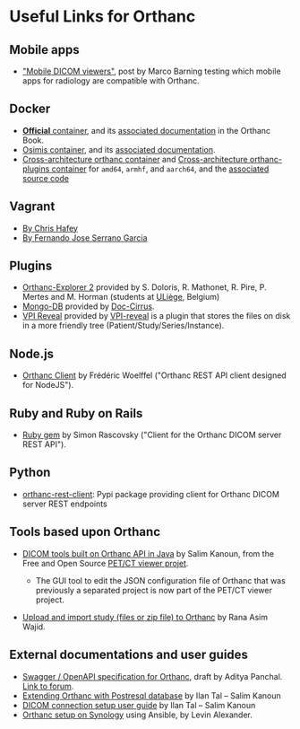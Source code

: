 Useful Links for Orthanc
========================

Mobile apps
-----------

 * ["Mobile DICOM viewers"](http://www.web3.lu/mobile-dicom-viewers/), post by Marco Barning testing which mobile apps for radiology are compatible with Orthanc.


Docker
------

 * [**Official** container](https://hub.docker.com/u/jodogne/), and its [associated documentation](http://book.orthanc-server.com/users/docker.html) in the Orthanc Book.
 * [Osimis container](https://hub.docker.com/r/osimis/orthanc/), and its [associated documentation](https://osimis.atlassian.net/wiki/spaces/OKB/pages/26738689/How+to+use+osimis+orthanc+Docker+images).
 * [Cross-architecture orthanc container](https://hub.docker.com/r/derekmerck/orthanc/) and [Cross-architecture orthanc-plugins container](https://hub.docker.com/r/derekmerck/orthanc-plugins/) for `amd64`, `armhf`, and `aarch64`, and the [associated source code](https://github.com/derekmerck/docker-orthanc-xarch)
 
 
Vagrant
-------

 * [By Chris Hafey](https://github.com/chafey/orthanc-vagrant)
 * [By Fernando Jose Serrano Garcia](https://github.com/fernandojsg/vagrant-orthanc)

Plugins
-------

 * [Orthanc-Explorer 2](https://github.com/sdoloris/orthanc-explorer-2) provided by S. Doloris, R. Mathonet, R. Pire, P. Mertes and M. Horman (students at [ULiège](https://uliege.be), Belgium)
 * [Mongo-DB](https://github.com/Doc-Cirrus/orthanc-mongodb) provided by [Doc-Cirrus](https://www.doc-cirrus.com).
 * [VPI Reveal](https://github.com/jodogne/OrthancContributed/tree/master/Plugins/orthancVPIRevealPlugin) provided by [VPI-reveal](http://www.vpireveal.com/) is  a plugin that stores the files on disk in a more friendly tree (Patient/Study/Series/Instance).

Node.js
-------

 * [Orthanc Client](https://github.com/FWoelffel/orthanc-client) by Frédéric Woelffel ("Orthanc REST API client designed for NodeJS").
 
Ruby and Ruby on Rails
----------------------

 * [Ruby gem](https://rubygems.org/gems/orthanc/versions/0.1.0) by Simon Rascovsky ("Client for the Orthanc DICOM server REST API").
 
 Python
 ------
 
 * [orthanc-rest-client](https://pypi.org/project/orthanc-rest-client/): Pypi package providing client for Orthanc DICOM server REST endpoints

Tools based upon Orthanc
------------------------

 * [DICOM tools built on Orthanc API in Java](https://github.com/salimkanoun/Orthanc_Tools)
   by Salim Kanoun, from the Free and Open Source
   [PET/CT viewer projet](http://petctviewer.org/).
 
   * The GUI tool to edit the JSON configuration file of Orthanc that
     was previously a separated project is now part of the PET/CT
     viewer project.
 
 * [Upload and import study (files or zip file) to Orthanc](https://groups.google.com/forum/#!msg/orthanc-users/LHL4bsLDYP8/w2_iDtwhEgAJ;context-place=topic/orthanc-users/wwCII2uZDcQ)
   by Rana Asim Wajid.


External documentations and user guides
---------------------------------------

 * [Swagger / OpenAPI specification for Orthanc](https://github.com/bastula/swagger-orthanc), draft by Aditya Panchal. [Link to forum](https://groups.google.com/d/msg/orthanc-users/y1t3XIc7aIc/AF-vy6cdEgAJ).
 * [Extending Orthanc with Postresql database](http://petctviewer.org/images/Extending_Orthanc_with%20_PostgreDB.pdf) by Ilan Tal – Salim Kanoun
 * [DICOM connection setup user guide](http://www.petctviewer.org/images/QuickSetupGuide_Networking_DICOM.pdf) by Ilan Tal – Salim Kanoun
 * [Orthanc setup on Synology](https://github.com/levinalex/orthanc-synology-ansible-example) using Ansible, by Levin Alexander.

